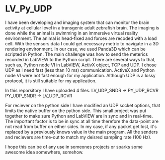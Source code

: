 # LV_Py_UDP

I have been developing and imaging system that can monitor the brain activity 
at cellular level in a transgenic adult zebrafish brain. The imaging is done 
while the animal is swimming in an immersive virtual reality environment. 
The animal is head-fixed and forces are recoded with a load cell. With the 
sensors data I could get necessary metric to navigate in a 3D rendering 
environment. In our case, we used Panda3D which can be scripted in Python. The main 
challenge was how to send the meterics recorded in LabVIEW to the Python 
script. There are several ways to that, such as, Python node VI in LabVIEW, 
ActivX object, TCP and UDP. I chose UDP as I need fast (less than 10 ms) 
communication. ActiveX and Python node VI were not fast enough for my 
application. Although UDP is a lossy protocol, it is still suitable for my application. 

In this reporsitory I have uploaded 4 files. 
LV_UDP_SNDR -> PY_UDP_RCVR
PY_UDP_SNDR -> LV_UDP_RCVR

For reciever on the python side I have modified an UDP socket options, 
that limits the native buffer on the python side. This small project 
was put together to make sure Python and LabVIEW are in sync and in 
real-time. The important factor is to be in sync at all time therefore 
the data-point are not read from buffer on either sides. In my case, 
if any packet get lost, it's replaced by a previously knows value 
in the main program. All the senders and recievers are time-out to match 
my deisred sampling rate (100 Hz). 

I hope this can be of any use in someones projects or sparks some 
awesome idea somewhere, somehow. 
